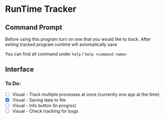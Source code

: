 # RunTime Tracker

## Command Prompt
Before using this program turn on one that you would like to track. After exiting tracked program runtime will automatically save 

You can find all command under `help` / `help <command name>`

## Interface

### To Do:
- [ ] Visual - Track multiple processes at once (currently one app at the time)
- [x] Visual - Saving data to file
- [ ] Visual - Info button (In progrss)
- [ ] Visual - Check tracking for bugs
